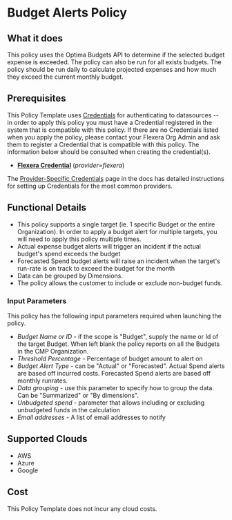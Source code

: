# Budget Alerts Policy

## What it does

This policy uses the Optima Budgets API to determine if the selected budget expense is exceeded. The policy can also be run for all exists budgets. The policy should be run daily to calculate projected expenses and how much they exceed the current monthly budget.

## Prerequisites

This Policy Template uses [Credentials](https://docs.flexera.com/flexera/EN/Automation/ManagingCredentialsExternal.htm) for authenticating to datasources -- in order to apply this policy you must have a Credential registered in the system that is compatible with this policy. If there are no Credentials listed when you apply the policy, please contact your Flexera Org Admin and ask them to register a Credential that is compatible with this policy. The information below should be consulted when creating the credential(s).

- [**Flexera Credential**](https://docs.flexera.com/flexera/EN/Automation/ProviderCredentials.htm) (*provider=flexera*)

The [Provider-Specific Credentials](https://docs.flexera.com/flexera/EN/Automation/ProviderCredentials.htm) page in the docs has detailed instructions for setting up Credentials for the most common providers.

## Functional Details

- This policy supports a single target (ie. 1 specific Budget or the entire Organization). In order to apply a budget alert for multiple targets, you will need to apply this policy multiple times.
- Actual expense budget alerts will trigger an incident if the actual budget's spend exceeds the budget
- Forecasted Spend budget alerts will raise an incident when the target's run-rate is on track to exceed the budget for the month
- Data can be grouped by Dimensions.
- The policy allows the customer to include or exclude non-budget funds.

### Input Parameters

This policy has the following input parameters required when launching the policy.

- *Budget Name or ID* - if the scope is "Budget", supply the name or Id of the target Budget. When left blank the policy reports on all the Budgets in the CMP Organization.
- *Threshold Percentage* - Percentage of budget amount to alert on
- *Budget Alert Type* - can be "Actual" or "Forecasted". Actual Spend alerts are based off incurred costs. Forecasted Spend alerts are based off monthly runrates.
- *Data grouping* - use this parameter to specify how to group the data. Can be "Summarized" or "By dimensions".
- *Unbudgeted spend* - parameter that allows including or excluding unbudgeted funds in the calculation
- *Email addresses* - A list of email addresses to notify

## Supported Clouds

- AWS
- Azure
- Google

## Cost

This Policy Template does not incur any cloud costs.
